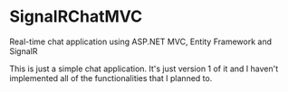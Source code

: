 # SignalRChatMVC
Real-time chat application using ASP.NET MVC, Entity Framework and SignalR

This is just a simple chat application. It's just version 1 of it and I haven't implemented all of the functionalities that I planned to.
